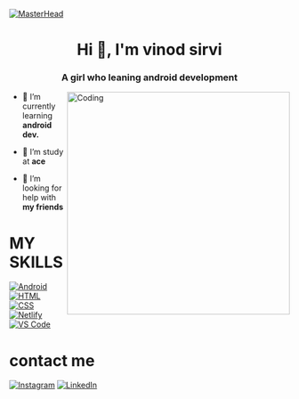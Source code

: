 [![MasterHead](https://github.com/VinodSirvi/VinodSirvi/assets/117009409/02dc6f92-631d-4eaf-9905-6246ddd2d12e)]()




<h1 align="center">Hi 👋, I'm vinod sirvi</h1>
<h3 align="center">A girl who leaning android development</h3>
<img align="right" alt="Coding" width="400" src="https://i.pinimg.com/originals/e7/26/c7/e726c74ac081eed50feee1433d12c998.gif">

- 🔭 I’m currently learning **android dev.**

- 👯 I’m study at **ace**

- 🤪 I’m looking for help with **my friends**

##

#  MY SKILLS
[![Android](https://img.shields.io/badge/Android-%23000000.svg?style=for-the-badge&logo=android&logoColor=3DDC84)](https://www.android.com)
[![HTML](https://img.shields.io/badge/HTML-%23E34F26.svg?style=for-the-badge&logo=html5&logoColor=white)](https://developer.mozilla.org/en-US/docs/Web/HTML)
[![CSS](https://img.shields.io/badge/CSS-%231572B6.svg?style=for-the-badge&logo=css3&logoColor=white)](https://developer.mozilla.org/en-US/docs/Web/CSS)
[![Netlify](https://img.shields.io/badge/Netlify-%2300C7B7.svg?style=for-the-badge&logo=netlify&logoColor=white)](https://www.netlify.com)
[![VS Code](https://img.shields.io/badge/VS_Code-%23007ACC.svg?style=for-the-badge&logo=visual%20studio%20code&logoColor=white)](https://code.visualstudio.com)


# contact me 
[![Instagram](https://img.shields.io/badge/Instagram-%23000000.svg?style=for-the-badge&logo=instagram&logoColor=E4405F)](https://www.instagram.com/gurumukhprajapat/)
[![LinkedIn](https://img.shields.io/badge/LinkedIn-%23000000.svg?style=for-the-badge&logo=linkedin&logoColor=0A66C2)](https://www.linkedin.com/in/your_profile)







